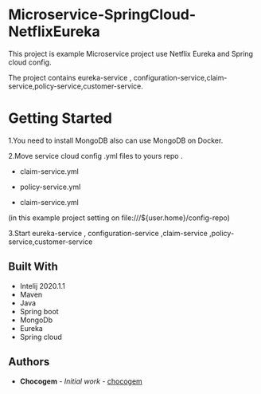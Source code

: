 # Microservice-SpringCloud-NetflixEureka

This project is example Microservice project use Netflix Eureka and Spring cloud config.

The project contains eureka-service , configuration-service,claim-service,policy-service,customer-service.


 





# Getting Started

1.You need to install MongoDB also can use MongoDB on Docker.

2.Move service cloud config .yml files to yours repo .

- claim-service.yml

- policy-service.yml

- claim-service.yml

(in this example project setting on file:///${user.home}/config-repo)

3.Start eureka-service , configuration-service ,claim-service ,policy-service,customer-service
 


## Built With

* Intelij 2020.1.1
* Maven
* Java
* Spring boot
* MongoDb
* Eureka
* Spring cloud

## Authors

* **Chocogem** - *Initial work* - [chocogem](https://github.com/chocogem)

